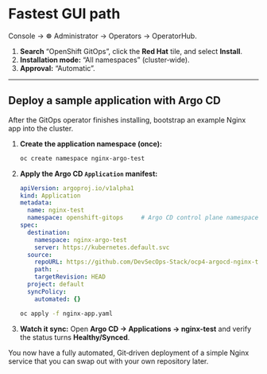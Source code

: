 # Fastest GUI path

Console → ☸ Administrator → Operators → OperatorHub.

1. **Search** “OpenShift GitOps”, click the **Red Hat** tile, and select **Install**.
2. **Installation mode:** “All namespaces” (cluster‑wide).
3. **Approval:** “Automatic”.

---

## Deploy a sample application with Argo CD

After the GitOps operator finishes installing, bootstrap an example Nginx app into the cluster.

1. **Create the application namespace (once):**

   ```bash
   oc create namespace nginx-argo-test
   ```

2. **Apply the Argo CD `Application` manifest:**

   ```yaml
   apiVersion: argoproj.io/v1alpha1
   kind: Application
   metadata:
     name: nginx-test
     namespace: openshift-gitops     # Argo CD control plane namespace
   spec:
     destination:
       namespace: nginx-argo-test
       server: https://kubernetes.default.svc
     source:
       repoURL: https://github.com/DevSecOps-Stack/ocp4-argocd-nginx-test.git
       path: .
       targetRevision: HEAD
     project: default
     syncPolicy:
       automated: {}
   ```

   ```bash
   oc apply -f nginx-app.yaml
   ```

3. **Watch it sync:**
   Open **Argo CD → Applications → nginx-test** and verify the status turns **Healthy/Synced**.

You now have a fully automated, Git‑driven deployment of a simple Nginx service that you can swap out with your own repository later.
